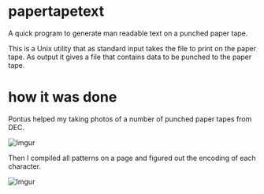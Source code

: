# papertapetext
A quick program to generate man readable text on a punched paper tape.


This is a Unix utility that as standard input takes the file to print on the paper tape. As output it gives a file that contains data to be punched to the paper tape.

# how it was done

Pontus helped my taking photos of a number of punched paper tapes from DEC.

![Imgur](https://i.imgur.com/DXAI5qAl.jpg)

Then I compiled all patterns on a page and figured out the encoding of each character.

![Imgur](https://i.imgur.com/hd8ghFfl.jpg?1)


